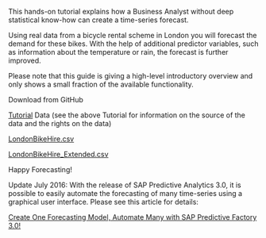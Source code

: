 This hands-on tutorial  explains how a Business Analyst without deep statistical know-how can create a time-series forecast.

Using real data from a bicycle rental scheme in London you will forecast the demand for these bikes. With the help of additional predictor variables, such as information about the temperature or rain, the forecast is further improved.

Please note that this guide is giving a high-level introductory overview and only shows a small fraction of the available functionality.

Download from GitHub

[Tutorial](https://github.com/AndreasForster/Predictive/raw/master/AutomatedTimeSeriesTutorial/SAP_PA_Automated_TimeSeriesTutorial.pdf)
Data (see the above Tutorial for information on the source of the data and the rights on the data)

[LondonBikeHire.csv](https://github.com/AndreasForster/Predictive/raw/master/AutomatedTimeSeriesTutorial/LondonBikeHire.csv)

[LondonBikeHire_Extended.csv](https://github.com/AndreasForster/Predictive/raw/master/AutomatedTimeSeriesTutorial/LondonBikeHire_Extended.csv)

Happy Forecasting!

Update July 2016: With the release of SAP Predictive Analytics 3.0, it is possible to easily automate the forecasting of many time-series using a graphical user interface. Please see this article for details:

[Create One Forecasting Model, Automate Many with SAP Predictive Factory 3.0!](https://blogs.sap.com/2016/06/24/create-one-forecasting-model-automate-many-with-sap-predictive-factory-30/)
